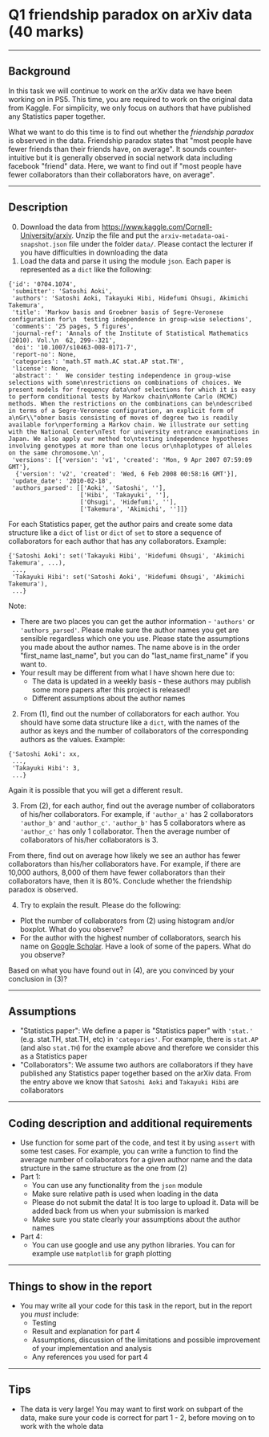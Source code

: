 # Q1 friendship paradox on arXiv data (40 marks)

---
## Background

In this task we will continue to work on the arXiv data we have been working on in PS5. This time, you are required to work on the original data from Kaggle. For simplicity, we only focus on authors that have published any Statistics paper together.

What we want to do this time is to find out whether the _friendship paradox_ is observed in the data. Friendship paradox states that "most people have fewer friends than their friends have, on average". It sounds counter-intuitive but it is generally observed in social network data including facebook "friend" data. Here, we want to find out if "most people have fewer collaborators than their collaborators have, on average".

---
## Description

0. Download the data from https://www.kaggle.com/Cornell-University/arxiv. Unzip the file and put the `arxiv-metadata-oai-snapshot.json` file under the folder `data/`. Please contact the lecturer if you have difficulties in downloading the data
1. Load the data and parse it using the module `json`. Each paper is represented as a `dict` like the following:
```
{'id': '0704.1074',
 'submitter': 'Satoshi Aoki',
 'authors': 'Satoshi Aoki, Takayuki Hibi, Hidefumi Ohsugi, Akimichi Takemura',
 'title': 'Markov basis and Groebner basis of Segre-Veronese configuration for\n  testing independence in group-wise selections',
 'comments': '25 pages, 5 figures',
 'journal-ref': 'Annals of the Institute of Statistical Mathematics (2010). Vol.\n  62, 299--321',
 'doi': '10.1007/s10463-008-0171-7',
 'report-no': None,
 'categories': 'math.ST math.AC stat.AP stat.TH',
 'license': None,
 'abstract': '  We consider testing independence in group-wise selections with some\nrestrictions on combinations of choices. We present models for frequency data\nof selections for which it is easy to perform conditional tests by Markov chain\nMonte Carlo (MCMC) methods. When the restrictions on the combinations can be\ndescribed in terms of a Segre-Veronese configuration, an explicit form of a\nGr\\"obner basis consisting of moves of degree two is readily available for\nperforming a Markov chain. We illustrate our setting with the National Center\nTest for university entrance examinations in Japan. We also apply our method to\ntesting independence hypotheses involving genotypes at more than one locus or\nhaplotypes of alleles on the same chromosome.\n',
 'versions': [{'version': 'v1', 'created': 'Mon, 9 Apr 2007 07:59:09 GMT'},
  {'version': 'v2', 'created': 'Wed, 6 Feb 2008 00:58:16 GMT'}],
 'update_date': '2010-02-18',
 'authors_parsed': [['Aoki', 'Satoshi', ''],
                    ['Hibi', 'Takayuki', ''],
                    ['Ohsugi', 'Hidefumi', ''],
                    ['Takemura', 'Akimichi', '']]}
```

For each Statistics paper, get the author pairs and create some data structure like a `dict` of `list` or `dict` of `set` to store a sequence of collaborators for each author that has any collaborators. Example:
```
{'Satoshi Aoki': set('Takayuki Hibi', 'Hidefumi Ohsugi', 'Akimichi Takemura', ...),
 ...,
 'Takayuki Hibi': set('Satoshi Aoki', 'Hidefumi Ohsugi', 'Akimichi Takemura'),
 ...}
```

Note:
* There are two places you can get the author information - `'authors'` or `'authors_parsed'`. Please make sure the author names you get are sensible regardless which one you use. Please state the assumptions you made about the author names. The name above is in the order "first_name last_name", but you can do "last_name first_name" if you want to.
* Your result may be different from what I have shown here due to:
  * The data is updated in a weekly basis - these authors may publish some more papers after this project is released!
  * Different assumptions about the author names

2. From (1), find out the number of collaborators for each author. You should have some data structure like a `dict`, with the names of the author as keys and the number of collaborators of the corresponding authors as the values. Example:
```
{'Satoshi Aoki': xx,
 ...,
 'Takayuki Hibi': 3,
 ...}
```

Again it is possible that you will get a different result.

3. From (2), for each author, find out the average number of collaborators of his/her collaborators. For example, if `'author_a'` has 2 collaborators `'author_b'` and `'author_c'`. `'author_b'` has 5 collaborators where as `'author_c'` has only 1 collaborator. Then the average number of collaborators of his/her collaborators is 3.

  From there, find out on average how likely we see an author has fewer collaborators than his/her collaborators have. For example, if there are 10,000 authors, 8,000 of them have fewer collaborators than their collaborators have, then it is 80%. Conclude whether the friendship paradox is observed.

4. Try to explain the result. Please do the following:
  * Plot the number of collaborators from (2) using histogram and/or boxplot. What do you observe?
  * For the author with the highest number of collaborators, search his name on [Google Scholar](https://scholar.google.com/schhp?hl=en). Have a look of some of the papers. What do you observe?

  Based on what you have found out in (4), are you convinced by your conclusion in (3)?

---
## Assumptions

* "Statistics paper": We define a paper is "Statistics paper" with `'stat.'` (e.g. stat.TH, stat.TH, etc) in `'categories'`. For example, there is `stat.AP` (and also `stat.TH`) for the example above and therefore we consider this as a Statistics paper
* "Collaborators": We assume two authors are collaborators if they have published any Statistics paper together based on the arXiv data. From the entry above we know that `Satoshi Aoki` and `Takayuki Hibi` are collaborators

---
## Coding description and additional requirements

* Use function for some part of the code, and test it by using `assert` with some test cases. For example, you can write a function to find the average number of collaborators for a given author name and the data structure in the same structure as the one from (2)
* Part 1:
  * You can use any functionality from the `json` module
  * Make sure relative path is used when loading in the data
  * Please do not submit the data! It is too large to upload it. Data will be added back from us when your submission is marked
  * Make sure you state clearly your assumptions about the author names
* Part 4:
  * You can use google and use any python libraries. You can for example use `matplotlib` for graph plotting

---
## Things to show in the report

* You may write all your code for this task in the report, but in the report you _must_ include:
  * Testing
  * Result and explanation for part 4
  * Assumptions, discussion of the limitations and possible improvement of your implementation and analysis
  * Any references you used for part 4

---
## Tips

* The data is very large! You may want to first work on subpart of the data, make sure your code is correct for part 1 - 2, before moving on to work with the whole data
